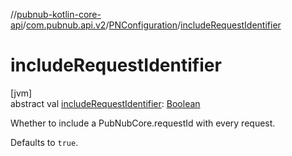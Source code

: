 //[pubnub-kotlin-core-api](../../../index.md)/[com.pubnub.api.v2](../index.md)/[PNConfiguration](index.md)/[includeRequestIdentifier](include-request-identifier.md)

# includeRequestIdentifier

[jvm]\
abstract val [includeRequestIdentifier](include-request-identifier.md): [Boolean](https://kotlinlang.org/api/core/kotlin-stdlib/kotlin/-boolean/index.html)

Whether to include a PubNubCore.requestId with every request.

Defaults to `true`.
